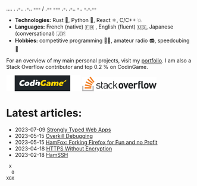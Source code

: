 .... . .-.. .-.. --- / .-- --- .-. .-.. -.. -.-.--

- **Technologies:** Rust 🦀, Python 🐍, React ⚛, C/C++ 💥
- **Languages:** French (native) 🇫🇷 , English (fluent) 🇺🇸, Japanese (conversational) 🇯🇵
- **Hobbies:** competitive programming 👨‍💻, amateur radio 📻, speedcubing 🧊

For an overview of my main personal projects, visit my [portfolio](https://qsantos.fr/portfolio/).
I am also a Stack Overflow contributor and top 0.2 % on CodinGame.

<a href="https://www.codingame.com/profile/9f252c61454ad1a933ee71419c83cfff3871021"><img src="CodinGame_Logo.svg" alt="CodinGame logo" width="200" /></a>
<a href="https://stackoverflow.com/users/4457767/qsantos"><img src="Stack_Overflow_logo.svg" alt="Stack Overflow logo" width="200" /></a>

# Latest articles:

- 2023-07-09 [Strongly Typed Web Apps](https://qsantos.fr/2023/07/09/strongly-typed-web-apps/)
- 2023-05-15 [Overkill Debugging](https://qsantos.fr/2023/05/15/overkill-debugging/)
- 2023-05-15 [HamFox: Forking Firefox for Fun and no Profit](https://qsantos.fr/2023/05/15/hamfox-forking-firefox-for-fun-and-no-profit/)
- 2023-04-18 [HTTPS Without Encryption](https://qsantos.fr/2023/04/18/https-without-encryption/)
- 2023-02-18 [HamSSH](https://qsantos.fr/2023/02/18/hamssh/)

```
 X
  O
XOX
```
